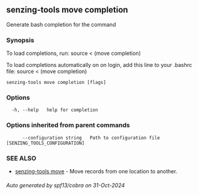 ## senzing-tools move completion

Generate bash completion for the command

### Synopsis

To load completions, run:
source < (move completion)

To load completions automatically on on login, add this line to your .bashrc file:
source < (move completion)

```
senzing-tools move completion [flags]
```

### Options

```
  -h, --help   help for completion
```

### Options inherited from parent commands

```
      --configuration string   Path to configuration file [SENZING_TOOLS_CONFIGURATION]
```

### SEE ALSO

* [senzing-tools move](senzing-tools_move.md)  - Move records from one location to another.

###### Auto generated by spf13/cobra on 31-Oct-2024
